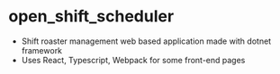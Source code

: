 # open_shift_scheduler
* Shift roaster management web based application made with dotnet framework
* Uses React, Typescript, Webpack for some front-end pages
